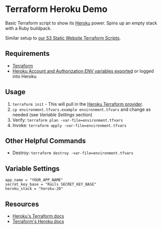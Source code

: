 # Terraform Heroku Demo

Basic Terraform script to show its [Heroku](https://registry.terraform.io/providers/heroku/heroku/latest/docs) power. Spins up an empty stack with a Ruby buildpack.

Similar setup to [our S3 Static Website Terraform Scripts](https://github.com/Niedziela-Solutions/terraform-s3-static-website).

## Requirements

- [Terraform](https://learn.hashicorp.com/terraform/getting-started/install)
- [Heroku Account and Authorization ENV variables exported](https://devcenter.heroku.com/articles/using-terraform-with-heroku#obtaining-an-authorization-token) or logged into Heroku

## Usage

1. `terraform init` - This will pull in the [Heroku Terraform provider](https://registry.terraform.io/providers/heroku/heroku/latest).
1. `cp environment.tfvars.example environment.tfvars` and change as needed (see _Variable Settings_ section)
1. Verify: `terraform plan -var-file=environment.tfvars`
1. Invoke: `terraform apply -var-file=environment.tfvars`

## Other Helpful Commands

- Destroy: `terraform destroy -var-file=environment.tfvars`

## Variable Settings

```
app_name = "YOUR_APP_NAME"
secret_key_base = "Rails SECRET_KEY_BASE"
heroku_stack = "heroku-20"
```

## Resources

- [Heroku's Terraform docs](https://devcenter.heroku.com/articles/using-terraform-with-heroku)
- [Terraform's Heroku docs](https://registry.terraform.io/providers/heroku/heroku/latest/docs)
